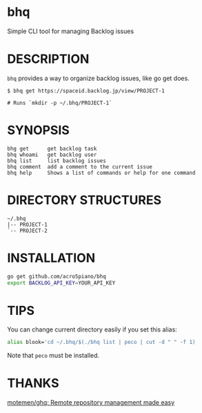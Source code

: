 # bhq

Simple CLI tool for managing Backlog issues

# DESCRIPTION

`bhq` provides a way to organize backlog issues, like go get does.

```
$ bhq get https://spaceid.backlog.jp/view/PROJECT-1

# Runs `mkdir -p ~/.bhq/PROJECT-1`
```

# SYNOPSIS

```
bhg get      get backlog task
bhq whoami   get backlog user
bhq list     list backlog issues
bhq comment  add a comment to the current issue
bhq help     Shows a list of commands or help for one command
```
# DIRECTORY STRUCTURES

```
~/.bhq
|-- PROJECT-1
`-- PROJECT-2
```

# INSTALLATION

```sh
go get github.com/acro5piano/bhq
export BACKLOG_API_KEY=YOUR_API_KEY
```

# TIPS

You can change current directory easily if you set this alias:

```sh
alias blook='cd ~/.bhq/$(./bhq list | peco | cut -d " " -f 1)
```

Note that `peco` must be installed.

# THANKS

[motemen/ghq: Remote repository management made easy](https://github.com/motemen/ghq)

